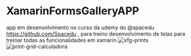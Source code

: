 
# XamarinFormsGalleryAPP

app em desenvolvimento no curso da udemy do @spacedu https://github.com/Spacedu , para treino
desenvolvimento de telas para treinar todas as funcionalidades em xamarin
![xfg-prints](https://user-images.githubusercontent.com/26682838/114288456-8d10aa80-9a46-11eb-88eb-9c48c501f07b.png)
![print-grid-calculadora](https://user-images.githubusercontent.com/26682838/114817978-56fa6000-9d91-11eb-946a-36f6451ab970.png)

